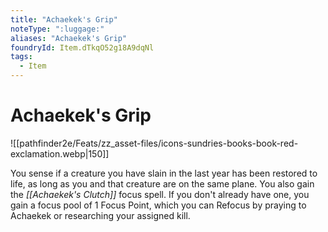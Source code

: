 ```yaml
---
title: "Achaekek's Grip"
noteType: ":luggage:"
aliases: "Achaekek's Grip"
foundryId: Item.dTkqO52g18A9dqNl
tags:
  - Item
---
```


# Achaekek's Grip
![[pathfinder2e/Feats/zz_asset-files/icons-sundries-books-book-red-exclamation.webp|150]]

You sense if a creature you have slain in the last year has been restored to life, as long as you and that creature are on the same plane. You also gain the _[[Achaekek's Clutch]]_ focus spell. If you don't already have one, you gain a focus pool of 1 Focus Point, which you can Refocus by praying to Achaekek or researching your assigned kill.
